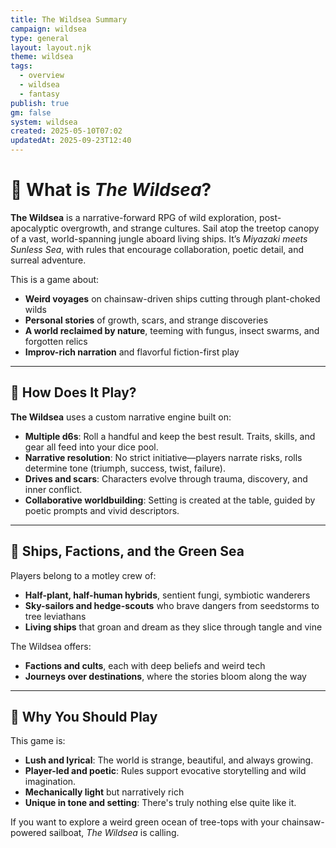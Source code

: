 ```yaml
---
title: The Wildsea Summary
campaign: wildsea
type: general
layout: layout.njk
theme: wildsea
tags:
  - overview
  - wildsea
  - fantasy
publish: true
gm: false
system: wildsea
created: 2025-05-10T07:02
updatedAt: 2025-09-23T12:40
---
```


# 🌿 What is *The Wildsea*?

**The Wildsea** is a narrative-forward RPG of wild exploration, post-apocalyptic overgrowth, and strange cultures. Sail atop the treetop canopy of a vast, world-spanning jungle aboard living ships. It’s *Miyazaki meets Sunless Sea*, with rules that encourage collaboration, poetic detail, and surreal adventure.

This is a game about:
- **Weird voyages** on chainsaw-driven ships cutting through plant-choked wilds
- **Personal stories** of growth, scars, and strange discoveries
- **A world reclaimed by nature**, teeming with fungus, insect swarms, and forgotten relics
- **Improv-rich narration** and flavorful fiction-first play

---

## 🎲 How Does It Play?

**The Wildsea** uses a custom narrative engine built on:
- **Multiple d6s**: Roll a handful and keep the best result. Traits, skills, and gear all feed into your dice pool.
- **Narrative resolution**: No strict initiative—players narrate risks, rolls determine tone (triumph, success, twist, failure).
- **Drives and scars**: Characters evolve through trauma, discovery, and inner conflict.
- **Collaborative worldbuilding**: Setting is created at the table, guided by poetic prompts and vivid descriptors.

---

## 🌱 Ships, Factions, and the Green Sea

Players belong to a motley crew of:
- **Half-plant, half-human hybrids**, sentient fungi, symbiotic wanderers
- **Sky-sailors and hedge-scouts** who brave dangers from seedstorms to tree leviathans
- **Living ships** that groan and dream as they slice through tangle and vine

The Wildsea offers:
- **Factions and cults**, each with deep beliefs and weird tech
- **Journeys over destinations**, where the stories bloom along the way

---

## 🍃 Why You Should Play

This game is:
- **Lush and lyrical**: The world is strange, beautiful, and always growing.
- **Player-led and poetic**: Rules support evocative storytelling and wild imagination.
- **Mechanically light** but narratively rich
- **Unique in tone and setting**: There's truly nothing else quite like it.

If you want to explore a weird green ocean of tree-tops with your chainsaw-powered sailboat, *The Wildsea* is calling.
